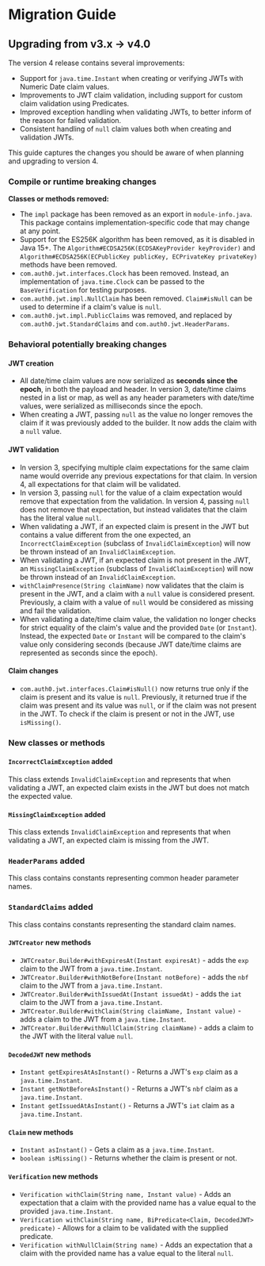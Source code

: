 # Migration Guide

## Upgrading from v3.x -> v4.0

The version 4 release contains several improvements:

- Support for `java.time.Instant` when creating or verifying JWTs with Numeric Date claim values.
- Improvements to JWT claim validation, including support for custom claim validation using Predicates.
- Improved exception handling when validating JWTs, to better inform of the reason for failed validation.
- Consistent handling of `null` claim values both when creating and validation JWTs.

This guide captures the changes you should be aware of when planning and upgrading to version 4.

### Compile or runtime breaking changes

**Classes or methods removed:**
- The `impl` package has been removed as an export in `module-info.java`. This package contains implementation-specific code that may change at any point.
- Support for the ES256K algorithm has been removed, as it is disabled in Java 15+. The `Algorithm#ECDSA256K(ECDSAKeyProvider keyProvider)` and `Algorithm#ECDSA256K(ECPublicKey publicKey, ECPrivateKey privateKey)` methods have been removed.
- `com.auth0.jwt.interfaces.Clock` has been removed. Instead, an implementation of `java.time.Clock` can be passed to the `BaseVerification` for testing purposes.
- `com.auth0.jwt.impl.NullClaim` has been removed. `Claim#isNull` can be used to determine if a claim's value is `null`.
- `com.auth0.jwt.impl.PublicClaims` was removed, and replaced by `com.auth0.jwt.StandardClaims` and `com.auth0.jwt.HeaderParams`.

### Behavioral potentially breaking changes

#### JWT creation

- All date/time claim values are now serialized as **seconds since the epoch**, in both the payload and header. In version 3, date/time claims nested in a list or map, as well as any header parameters with date/time values, were serialized as milliseconds since the epoch. 
- When creating a JWT, passing `null` as the value no longer removes the claim if it was previously added to the builder. It now adds the claim with a `null` value.

#### JWT validation

- In version 3, specifying multiple claim expectations for the same claim name would override any previous expectations for that claim. In version 4, all expectations for that claim will be validated.
- In version 3, passing `null` for the value of a claim expectation would remove that expectation from the validation. In version 4, passing `null` does not remove that expectation, but instead validates that the claim has the literal value `null`.
- When validating a JWT, if an expected claim is present in the JWT but contains a value different from the one expected, an `IncorrectClaimException` (subclass of `InvalidClaimException`) will now be thrown instead of an `InvalidClaimException`.
- When validating a JWT, if an expected claim is not present in the JWT, an `MissingClaimException` (subclass of `InvalidClaimException`) will now be thrown instead of an `InvalidClaimException`.
- `withClaimPresence(String claimName)` now validates that the claim is present in the JWT, and a claim with a `null` value is considered present. Previously, a claim with a value of `null` would be considered as missing and fail the validation.
- When validating a date/time claim value, the validation no longer checks for strict equality of the claim's value and the provided `Date` (or `Instant`). Instead, the expected `Date` or `Instant` will be compared to the claim's value only considering seconds (because JWT date/time claims are represented as seconds since the epoch).

#### Claim changes

- `com.auth0.jwt.interfaces.Claim#isNull()` now returns true only if the claim is present and its value is `null`. Previously, it returned true if the claim was present and its value was `null`, or if the claim was not present in the JWT. To check if the claim is present or not in the JWT, use `isMissing()`.

### New classes or methods

#### `IncorrectClaimException` added

This class extends `InvalidClaimException` and represents that when validating a JWT, an expected claim exists in the JWT but does not match the expected value.

#### `MissingClaimException` added

This class extends `InvalidClaimException` and represents that when validating a JWT, an expected claim is missing from the JWT.

### `HeaderParams` added

This class contains constants representing common header parameter names.

### `StandardClaims` added

This class contains constants representing the standard claim names.

#### `JWTCreator` new methods

- `JWTCreator.Builder#withExpiresAt(Instant expiresAt)` - adds the `exp` claim to the JWT from a `java.time.Instant`.
- `JWTCreator.Builder#withNotBefore(Instant notBefore)` - adds the `nbf` claim to the JWT from a `java.time.Instant`.
- `JWTCreator.Builder#withIssuedAt(Instant issuedAt)` - adds the `iat` claim to the JWT from a `java.time.Instant`.
- `JWTCreator.Builder#withClaim(String claimName, Instant value)` - adds a claim to the JWT from a `java.time.Instant`.
- `JWTCreator.Builder#withNullClaim(String claimName)` - adds a claim to the JWT with the literal value `null`.

#### `DecodedJWT` new methods

- `Instant getExpiresAtAsInstant()` - Returns a JWT's `exp` claim as a `java.time.Instant`.
- `Instant getNotBeforeAsInstant()` - Returns a JWT's `nbf` claim as a `java.time.Instant`.
- `Instant getIssuedAtAsInstant()` - Returns a JWT's `iat` claim as a `java.time.Instant`.

#### `Claim` new methods

- `Instant asInstant()` - Gets a claim as a `java.time.Instant`.
- `boolean isMissing()` - Returns whether the claim is present or not.

#### `Verification` new methods

- `Verification withClaim(String name, Instant value)` - Adds an expectation that a claim with the provided name has a value equal to the provided `java.time.Instant`.
- `Verification withClaim(String name, BiPredicate<Claim, DecodedJWT> predicate)` - Allows for a claim to be validated with the supplied predicate. 
- `Verification withNullClaim(String name)` - Adds an expectation that a claim with the provided name has a value equal to the literal `null`.
